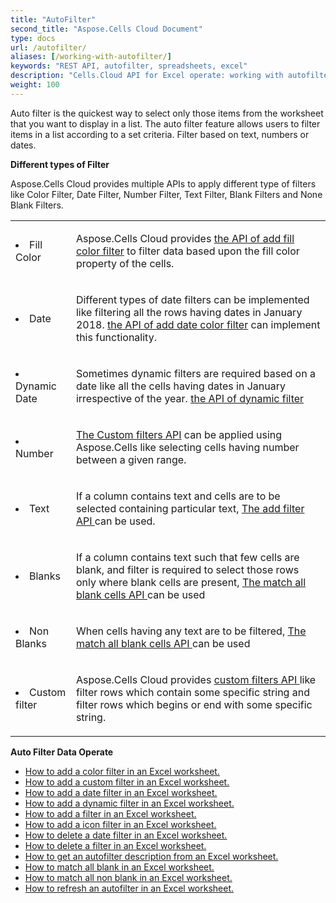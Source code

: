 ```yaml
---
title: "AutoFilter"
second_title: "Aspose.Cells Cloud Document"
type: docs
url: /autofilter/
aliases: [/working-with-autofilter/]
keywords: "REST API, autofilter, spreadsheets, excel"
description: "Cells.Cloud API for Excel operate: working with autofilter on an Excel file."
weight: 100
---
```


Auto filter is the quickest way to select only those items from the worksheet that you want to display in a list. The auto filter feature allows users to filter items in a list according to a set criteria. Filter based on text, numbers or dates.



**Different types of Filter** 

Aspose.Cells Cloud provides multiple APIs to apply different type of filters like Color Filter, Date Filter, Number Filter, Text Filter, Blank Filters and None Blank Filters.

<table class="table table-striped">
  <tr>
  <td class="col-md-2"> <li>Fill Color</li> </td>
  <td class="col-md-10">
  <p>Aspose.Cells Cloud provides 
 <a href="/cells/autofilter/add-color-filter/">the API of add fill color filter</a>
to filter data based upon the fill color property of the cells.</p>
  </td>
  </tr>
  <tr>
    <td class="col-md-2"> <li>Date</li> </td>
  <td class="col-md-10">
  <p>
Different types of date filters can be implemented like filtering all the rows having dates in January 2018. <a href="/cells/autofilter/add-date-filter/">the API of add date color filter</a> can implement this functionality.
</p>
  </td>
  </tr>
    <tr>
    <td class="col-md-2"> <li>Dynamic Date</li> </td>
  <td class="col-md-10">
  <p>
Sometimes dynamic filters are required based on a date like all the cells having dates in January irrespective of the year. <a href="/cells/autofilter/add-dynamic-filter/">the API of dynamic filter</a>  
</p>
  </td>
  </tr>
      <tr>
    <td class="col-md-2"> <li>Number</li> </td>
  <td class="col-md-10">
  <p>
<a href="/cells/autofilter/add-filter/">The Custom filters API</a> can be applied using Aspose.Cells like selecting cells having number between a given range. 
</p>
  </td>
  </tr>
        <tr>
    <td class="col-md-2"> <li>Text</li> </td>
  <td class="col-md-10">
  <p>
If a column contains text and cells are to be selected containing particular text, <a href="/cells/autofilter/add-filter/">The add filter API </a> can be used. 
</p>
  </td>
  </tr>
          <tr>
    <td class="col-md-2"> <li>Blanks</li> </td>
  <td class="col-md-10">
  <p>

If a column contains text such that few cells are blank, and filter is required to select those rows only where blank cells are present, <a href="/cells/autofilter/match-all-blank/">The match all blank cells API </a> can be used
</p>
  </td>
  </tr>
            <tr>
    <td class="col-md-2"> <li>Non Blanks</li> </td>
  <td class="col-md-10">
  <p>

When cells having any text are to be filtered, <a href="/cells/autofilter/match-all-blank/">The match all blank cells API </a> can be used
</p>
  </td>
  </tr>
              <tr>
    <td class="col-md-2"> <li>Custom filter</li> </td>
  <td class="col-md-10">
  <p>
Aspose.Cells Cloud provides <a href="/cells/autofilter/add-dynamic-filter/">custom filters API </a> like filter rows which contain some specific string and filter rows which begins or end with some specific string.
</p>
  </td>
  </tr>
</table>


**Auto Filter Data Operate**

- [How to add a color filter in an Excel worksheet.](/cells/autofilter/add-color-filter/)
- [How to add a custom filter in an Excel worksheet.](/cells/autofilter/add-custom-filter/)
- [How to add a date filter in an Excel worksheet.](/cells/autofilter/add-date-filter/)
- [How to add a dynamic filter in an Excel worksheet.](/cells/autofilter/add-dynamic-filter/)
- [How to add a filter in an Excel worksheet.](/cells/autofilter/add-filter/)
- [How to add a icon filter in an Excel worksheet.](/cells/autofilter/add-icon-filter/)
- [How to delete a date filter in an Excel worksheet.](/cells/autofilter/delete-a-date-filter/)
- [How to delete a filter in an Excel worksheet.](/cells/delete-filter/)
- [How to get an autofilter description from an Excel worksheet.](/cells/autofilter/get/)
- [How to match all blank in an Excel worksheet.](/cells/autofilter/match-all-blank/)
- [How to match all non blank in an Excel worksheet.](/cells/autofilter/match-all-non-blank/)
- [How to refresh an autofilter in an Excel worksheet.](/cells/autofilter/refresh/)

